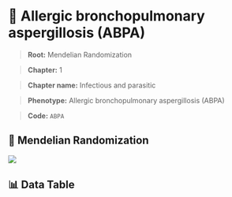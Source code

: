 # 🧪 Allergic bronchopulmonary aspergillosis (ABPA)

> **Root:** Mendelian Randomization

> **Chapter:** 1  

> **Chapter name:** Infectious and parasitic

> **Phenotype:** Allergic bronchopulmonary aspergillosis (ABPA)  

> **Code:** `ABPA`

## 🧬 Mendelian Randomization  

<img src="/MR/Figures/Forward/ABPA.png"/>

## 📊 Data Table

<CsvTableMRF src="/MR_Data/Forward/ABPA.csv"/>
